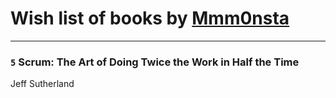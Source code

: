 # Wish list of books by [Mmm0nsta](https://www.facebook.com/app_scoped_user_id/920784524722527/)
---

### `5` Scrum: The Art of Doing Twice the Work in Half the Time
Jeff Sutherland

